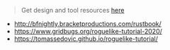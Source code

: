 > Get design and tool resources [here](../../../../Web2/Gaming/RogueLike/docs/ReadMe.md)

- http://bfnightly.bracketproductions.com/rustbook/
- https://www.gridbugs.org/roguelike-tutorial-2020/
- https://tomassedovic.github.io/roguelike-tutorial/